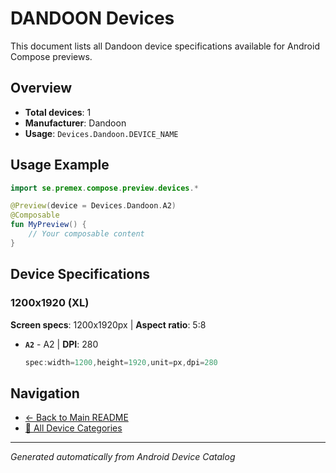# DANDOON Devices

This document lists all Dandoon device specifications available for Android Compose previews.

## Overview

- **Total devices**: 1
- **Manufacturer**: Dandoon
- **Usage**: `Devices.Dandoon.DEVICE_NAME`

## Usage Example

```kotlin
import se.premex.compose.preview.devices.*

@Preview(device = Devices.Dandoon.A2)
@Composable
fun MyPreview() {
    // Your composable content
}
```

## Device Specifications

### 1200x1920 (XL)

**Screen specs**: 1200x1920px | **Aspect ratio**: 5:8

- **`A2`** - A2 | **DPI**: 280
  ```kotlin
  spec:width=1200,height=1920,unit=px,dpi=280
  ```

## Navigation

- [← Back to Main README](../../README.md)
- [📱 All Device Categories](../README.md)

---
*Generated automatically from Android Device Catalog*
